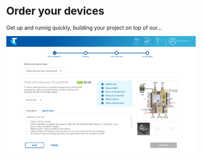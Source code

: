# Order your devices

Get up and runnig quickly, building your project on top of our...

![View device features in order process](view-device-features.png)

